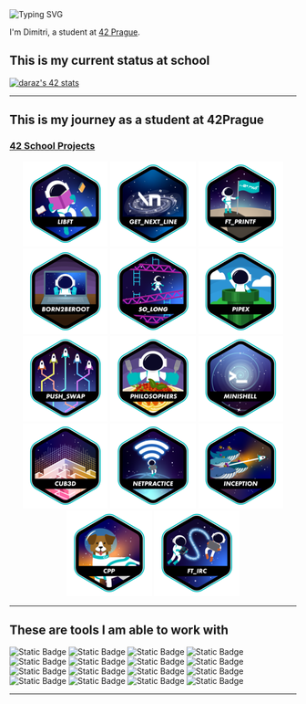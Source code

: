 <img src="https://readme-typing-svg.demolab.com?font=Press+Start+2P&pause=1000&color=07F700&background=000000&width=435&lines=Hello+World!" alt="Typing SVG" />

I'm Dimitri, a student at [42 Prague](https://www.42prague.com/).

## This is my current status at school
[![daraz's 42 stats](https://badge.mediaplus.ma/greenbinary/daraz?1337Badge=off&UM6P=off)](https://github.com/oakoudad/badge42)

---

## This is my journey as a student at 42Prague
### [42 School Projects](https://github.com/DiAraz/42_school_projects)
<div align="center">

<a href="https://github.com/DiAraz/42_school_projects/tree/main/libft">![42 Badge](https://github.com/DiAraz/DiAraz/blob/main/42_badges/libfte.png)</a>
<a href="https://github.com/DiAraz/42_school_projects/tree/main/get_next_line">![42 Badge](https://github.com/DiAraz/DiAraz/blob/main/42_badges/get_next_linee.png)</a>
<a href="https://github.com/DiAraz/42_school_projects/tree/main/ft_printf">![42 Badge](https://github.com/DiAraz/DiAraz/blob/main/42_badges/ft_printfe.png)</a>
<a href="https://github.com/DiAraz/42_school_projects/tree/main/Born2beroot">![42 Badge](https://github.com/DiAraz/DiAraz/blob/main/42_badges/born2beroote.png)</a>
<a href="https://github.com/DiAraz/42_school_projects/tree/main/so_long">![42 Badge](https://github.com/DiAraz/DiAraz/blob/main/42_badges/so_longe.png)</a>
<a href="https://github.com/DiAraz/42_school_projects/tree/main/pipex">![42 Badge](https://github.com/DiAraz/DiAraz/blob/main/42_badges/pipexe.png)</a>
<a href="https://github.com/DiAraz/42_school_projects/tree/main/push_swap">![42 Badge](https://github.com/DiAraz/DiAraz/blob/main/42_badges/push_swape.png)</a>
<a href="https://github.com/DiAraz/42_school_projects/tree/main/philosophers">![42 Badge](https://github.com/DiAraz/DiAraz/blob/main/42_badges/philosopherse.png)</a>
<a href="https://github.com/DiAraz/42_school_projects/tree/main/minishell">![42 Badge](https://github.com/DiAraz/DiAraz/blob/main/42_badges/minishelle.png)</a>
<a href="https://github.com/DiAraz/42_school_projects/tree/main/cub3d">![42 Badge](https://github.com/DiAraz/DiAraz/blob/main/42_badges/cub3de.png)</a>
<a href="https://github.com/DiAraz/42_school_projects/tree/main/net_practice">![42 Badge](https://github.com/DiAraz/DiAraz/blob/main/42_badges/netpracticee.png)</a>
<a href="https://github.com/DiAraz/42_school_projects/tree/main/inception">![42 Badge](https://github.com/DiAraz/DiAraz/blob/main/42_badges/inceptione.png)</a>
<a href="https://github.com/DiAraz/42_school_projects/tree/main/cpp">![42 Badge](https://github.com/DiAraz/DiAraz/blob/main/42_badges/cppe.png)</a>
<a href="https://github.com/DiAraz/42_school_projects/tree/main/ft_irc">![42 Badge](https://github.com/DiAraz/DiAraz/blob/main/42_badges/ft_irce.png)</a>
</div>

---

## These are tools I am able to work with
![Static Badge](https://img.shields.io/badge/Java-black?style=for-the-badge&logo=coffeescript&logoColor=white)
![Static Badge](https://img.shields.io/badge/C-0D1117?style=for-the-badge&logo=c&logoColor=blue)
![Static Badge](https://img.shields.io/badge/C%2B%2B-black?style=for-the-badge&logo=C%2B%2B&logoColor=blue)
![Static Badge](https://img.shields.io/badge/JavaScript-black?style=for-the-badge&logo=javascript&logoColor=white)
![Static Badge](https://img.shields.io/badge/html-black?style=for-the-badge&logo=html5&logoColor=orange)
![Static Badge](https://img.shields.io/badge/CSS-black?style=for-the-badge&logo=css3&logoColor=blue)
![Static Badge](https://img.shields.io/badge/Bootstrap-black?style=for-the-badge&logo=bootstrap&logoColor=%237952B3)
![Static Badge](https://img.shields.io/badge/Docker-black?style=for-the-badge&logo=docker&logoColor=white)
![Static Badge](https://img.shields.io/badge/shell-0D1117?style=for-the-badge&logo=gnu-bash&logoColor=white)
![Static Badge](https://img.shields.io/badge/git-0D1117?style=for-the-badge&logo=git&logoColor=F5942C)
![Static Badge](https://img.shields.io/badge/github-0D1117?style=for-the-badge&logo=github)
![Static Badge](https://img.shields.io/badge/sql-0D1117?style=for-the-badge&logo=sqlite&logoColor=white)
![Static Badge](https://img.shields.io/badge/intellijidea-black?style=for-the-badge&logo=intellijidea&logoColor=white)
![Static Badge](https://img.shields.io/badge/vscode-black?style=for-the-badge&logo=v&logoColor=blue)
![Static Badge](https://img.shields.io/badge/markdown-0D1117?style=for-the-badge&logo=markdown&logoColor=white)
![Static Badge](https://img.shields.io/badge/linux-0D1117?style=for-the-badge&logo=linux&logoColor=white)

---
